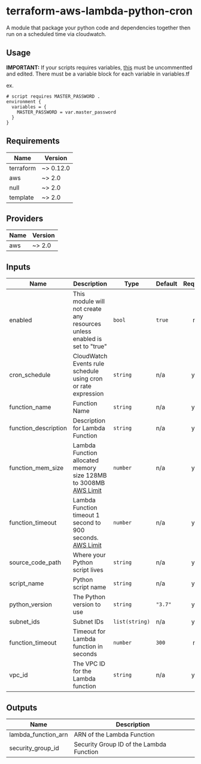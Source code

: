 # terraform-aws-lambda-python-cron
A module that package your python code and dependencies together then run on a scheduled time via cloudwatch.

## Usage

**IMPORTANT:** 
If your scripts requires variables, [this](https://github.com/sudovinh/terraform-aws-lambda-python-cron/blob/f29cf1b695debc086868c92e6879c49b2b91c0f0/main.tf#L132-L137) must be uncommentted and edited. There must be a variable block for each variable in variables.tf

ex.
```hcl
# script requires MASTER_PASSWORD .
environment {
  variables = {
    MASTER_PASSWORD = var.master_password 
  }
}
```

## Requirements

| Name | Version |
|------|---------|
| terraform | ~> 0.12.0 |
| aws | ~> 2.0 |
| null | ~> 2.0 |
| template | ~> 2.0 |

## Providers

| Name | Version |
|------|---------|
| aws | ~> 2.0 |

## Inputs

| Name | Description | Type | Default | Required |
|------|-------------|------|---------|:--------:|
| enabled | This module will not create any resources unless enabled is set to "true" | `bool` | `true` | no |
| cron_schedule | CloudWatch Events rule schedule using cron or rate expression | `string` | n/a | yes |
| function_name | Function Name | `string` | n/a | yes |
| function_description | Description for Lambda Function | `string` | n/a | yes |
| function_mem_size | Lambda Function allocated memory size 128MB to 3008MB [AWS Limit](https://docs.aws.amazon.com/lambda/latest/dg/gettingstarted-limits.html)| `number` | n/a | yes |
| function_timeout | Lambda Function timeout 1 second to 900 seconds. [AWS Limit](https://docs.aws.amazon.com/lambda/latest/dg/gettingstarted-limits.html) | `number` | n/a | yes |
| source_code_path | Where your Python script lives | `string` | n/a | yes |
| script_name | Python script name | `string` | n/a | yes |
| python\_version | The Python version to use | `string` | `"3.7"` | yes |
| subnet\_ids | Subnet IDs | `list(string)` | n/a | yes |
| function_timeout| Timeout for Lambda function in seconds | `number` | `300` | no |
| vpc\_id | The VPC ID for the Lambda function | `string` | n/a | yes |

## Outputs

| Name | Description |
|------|-------------|
| lambda\_function\_arn | ARN of the Lambda Function |
| security\_group\_id | Security Group ID of the Lambda Function |
